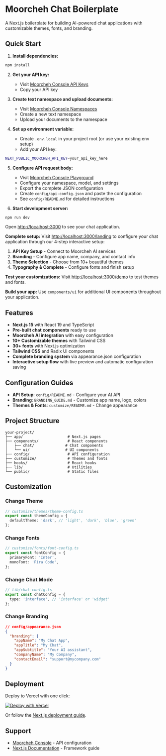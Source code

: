 # Moorcheh Chat Boilerplate

A Next.js boilerplate for building AI-powered chat applications with customizable themes, fonts, and branding.

## Quick Start

1. **Install dependencies:**
```bash
npm install
```

2. **Get your API key:**
   - Visit [Moorcheh Console API Keys](https://console.moorcheh.ai/api-keys)
   - Copy your API key

3. **Create text namespace and upload documents:**
   - Visit [Moorcheh Console Namespaces](https://console.moorcheh.ai/namespaces)
   - Create a new text namespace
   - Upload your documents to the namespace

4. **Set up environment variable:**
   - Create `.env.local` in your project root (or use your existing env setup)
   - Add your API key:
```bash
NEXT_PUBLIC_MOORCHEH_API_KEY=your_api_key_here
```

5. **Configure API request body:**
   - Visit [Moorcheh Console Playground](https://console.moorcheh.ai/playground)
   - Configure your namespace, model, and settings
   - Export the complete JSON configuration
   - Create `config/api-config.json` and paste the configuration
   - See `config/README.md` for detailed instructions

6. **Start development server:**
```bash
npm run dev
```

Open [http://localhost:3000](http://localhost:3000) to see your chat application.

**Complete setup:** Visit [http://localhost:3000/landing](http://localhost:3000/landing) to configure your chat application through our 4-step interactive setup:
1. **API Key Setup** - Connect to Moorcheh AI services
2. **Branding** - Configure app name, company, and contact info
3. **Theme Selection** - Choose from 10+ beautiful themes
4. **Typography & Complete** - Configure fonts and finish setup

**Test your customizations:** Visit [http://localhost:3000/demo](http://localhost:3000/demo) to test themes and fonts.

**Build your app:** Use `components/ui` for additional UI components throughout your application.

## Features

- **Next.js 15** with React 19 and TypeScript
- **Pre-built chat components** ready to use
- **Moorcheh AI integration** with easy configuration
- **10+ Customizable themes** with Tailwind CSS
- **30+ fonts** with Next.js optimization
- **Tailwind CSS** and Radix UI components
- **Complete branding system** via appearance.json configuration
- **Interactive setup flow** with live preview and automatic configuration saving

## Configuration Guides

- **API Setup**: `config/README.md` - Configure your AI API
- **Branding**: `BRANDING_GUIDE.md` - Customize app name, logo, colors
- **Themes & Fonts**: `customize/README.md` - Change appearance

## Project Structure

```
your-project/
├── app/                    # Next.js pages
├── components/             # React components
│   ├── chat/              # Chat components
│   └── ui/                # UI components
├── config/                 # API configuration
├── customize/              # Themes and fonts
├── hooks/                  # React hooks
├── lib/                    # Utilities
└── public/                 # Static files
```

## Customization

### Change Theme
```typescript
// customize/themes/theme-config.ts
export const themeConfig = {
  defaultTheme: 'dark', // 'light', 'dark', 'blue', 'green'
};
```

### Change Fonts  
```typescript
// customize/fonts/font-config.ts
export const fontConfig = {
  primaryFont: 'Inter',
  monoFont: 'Fira Code',
};
```

### Change Chat Mode
```typescript
// lib/chat-config.ts
export const chatConfig = {
  type: 'interface', // 'interface' or 'widget'
};
```

### Change Branding
```json
// config/appearance.json
{
  "branding": {
    "appName": "My Chat App",
    "appTitle": "My Chat",
    "appSubtitle": "Your AI assistant",
    "companyName": "My Company",
    "contactEmail": "support@mycompany.com"
  }
}
```

## Deployment

Deploy to Vercel with one click:

[![Deploy with Vercel](https://vercel.com/button)](https://vercel.com/new)

Or follow the [Next.js deployment guide](https://nextjs.org/docs/app/building-your-application/deploying).

## Support

- [Moorcheh Console](https://console.moorcheh.ai) - API configuration
- [Next.js Documentation](https://nextjs.org/docs) - Framework guide